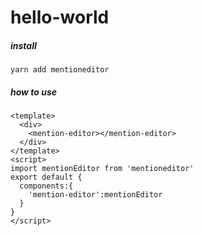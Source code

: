 # hello-world

##### install
```
yarn add mentioneditor
```
##### how to use 
```
<template>
  <div>
    <mention-editor></mention-editor>
  </div>
</template>
<script>
import mentionEditor from 'mentioneditor'
export default {
  components:{
    'mention-editor':mentionEditor
  }
}
</script>
```
